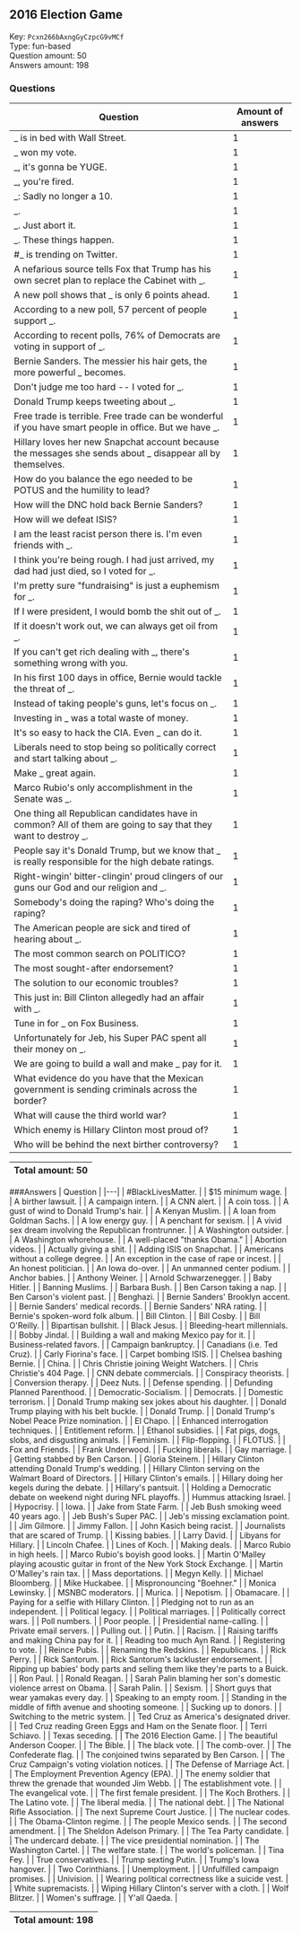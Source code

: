 ## 2016 Election Game
Key: `Pcxn266bAxngGyCzpcG9vMCf`  
Type: fun-based  
Question amount: 50  
Answers amount: 198
### Questions
| Question | Amount of answers |
|---|---|
| _ is in bed with Wall Street. | 1 |
| _ won my vote. | 1 |
| _, it's gonna be YUGE. | 1 |
| _, you're fired. | 1 |
| _: Sadly no longer a 10. | 1 |
| _. | 1 |
| _. Just abort it. | 1 |
| _. These things happen. | 1 |
| #_ is trending on Twitter. | 1 |
| A nefarious source tells Fox that Trump has his own secret plan to replace the Cabinet with _. | 1 |
| A new poll shows that _ is only 6 points ahead. | 1 |
| According to a new poll, 57 percent of people support _. | 1 |
| According to recent polls, 76% of Democrats are voting in support of _. | 1 |
| Bernie Sanders. The messier his hair gets, the more powerful _ becomes. | 1 |
| Don't judge me too hard -- I voted for _. | 1 |
| Donald Trump keeps tweeting about _. | 1 |
| Free trade is terrible. Free trade can be wonderful if you have smart people in office. But we have _. | 1 |
| Hillary loves her new Snapchat account because the messages she sends about _ disappear all by themselves. | 1 |
| How do you balance the ego needed to be POTUS and the humility to lead? | 1 |
| How will the DNC hold back Bernie Sanders? | 1 |
| How will we defeat ISIS? | 1 |
| I am the least racist person there is. I'm even friends with _. | 1 |
| I think you're being rough. I had just arrived, my dad had just died, so I voted for _. | 1 |
| I'm pretty sure "fundraising" is just a euphemism for _. | 1 |
| If I were president, I would bomb the shit out of _. | 1 |
| If it doesn't work out, we can always get oil from _. | 1 |
| If you can't get rich dealing with _, there's something wrong with you. | 1 |
| In his first 100 days in office, Bernie would tackle the threat of _. | 1 |
| Instead of taking people's guns, let's focus on _. | 1 |
| Investing in _ was a total waste of money. | 1 |
| It's so easy to hack the CIA. Even _ can do it. | 1 |
| Liberals need to stop being so politically correct and start talking about _. | 1 |
| Make _ great again. | 1 |
| Marco Rubio's only accomplishment in the Senate was _. | 1 |
| One thing all Republican candidates have in common? All of them are going to say that they want to destroy _. | 1 |
| People say it's Donald Trump, but we know that _ is really responsible for the high debate ratings. | 1 |
| Right-wingin' bitter-clingin' proud clingers of our guns our God and our religion and _. | 1 |
| Somebody's doing the raping? Who's doing the raping? | 1 |
| The American people are sick and tired of hearing about _. | 1 |
| The most common search on POLITICO? | 1 |
| The most sought-after endorsement? | 1 |
| The solution to our economic troubles? | 1 |
| This just in: Bill Clinton allegedly had an affair with _. | 1 |
| Tune in for _ on Fox Business. | 1 |
| Unfortunately for Jeb, his Super PAC spent all their money on _. | 1 |
| We are going to build a wall and make _ pay for it. | 1 |
| What evidence do you have that the Mexican government is sending criminals across the border? | 1 |
| What will cause the third world war? | 1 |
| Which enemy is Hillary Clinton most proud of? | 1 |
| Who will be behind the next birther controversy? | 1 |

|Total amount: 50|
|---|
###Answers
| Question |
|---|
| #BlackLivesMatter. |
| $15 minimum wage. |
| A birther lawsuit. |
| A campaign intern. |
| A CNN alert. |
| A coin toss. |
| A gust of wind to Donald Trump's hair. |
| A Kenyan Muslim. |
| A loan from Goldman Sachs. |
| A low energy guy. |
| A penchant for sexism. |
| A vivid sex dream involving the Republican frontrunner. |
| A Washington outsider. |
| A Washington whorehouse. |
| A well-placed "thanks Obama." |
| Abortion videos. |
| Actually giving a shit. |
| Adding ISIS on Snapchat. |
| Americans without a college degree. |
| An exception in the case of rape or incest. |
| An honest politician. |
| An Iowa do-over. |
| An unmanned center podium. |
| Anchor babies. |
| Anthony Weiner. |
| Arnold Schwarzenegger. |
| Baby Hitler. |
| Banning Muslims. |
| Barbara Bush. |
| Ben Carson taking a nap. |
| Ben Carson's violent past. |
| Benghazi. |
| Bernie Sanders' Brooklyn accent. |
| Bernie Sanders' medical records. |
| Bernie Sanders' NRA rating. |
| Bernie's spoken-word folk album. |
| Bill Clinton. |
| Bill Cosby. |
| Bill O'Reilly. |
| Bipartisan bullshit. |
| Black Jesus. |
| Bleeding-heart millennials. |
| Bobby Jindal. |
| Building a wall and making Mexico pay for it. |
| Business-related favors. |
| Campaign bankruptcy. |
| Canadians (i.e. Ted Cruz). |
| Carly Fiorina's face. |
| Carpet bombing ISIS. |
| Chelsea bashing Bernie. |
| China. |
| Chris Christie joining Weight Watchers. |
| Chris Christie's 404 Page. |
| CNN debate commercials. |
| Conspiracy theorists. |
| Conversion therapy. |
| Deez Nuts. |
| Defense spending. |
| Defunding Planned Parenthood. |
| Democratic-Socialism. |
| Democrats. |
| Domestic terrorism. |
| Donald Trump making sex jokes about his daughter. |
| Donald Trump playing with his belt buckle. |
| Donald Trump. |
| Donald Trump's Nobel Peace Prize nomination. |
| El Chapo. |
| Enhanced interrogation techniques. |
| Entitlement reform. |
| Ethanol subsidies. |
| Fat pigs, dogs, slobs, and disgusting animals. |
| Feminism. |
| Flip-flopping. |
| FLOTUS. |
| Fox and Friends. |
| Frank Underwood. |
| Fucking liberals. |
| Gay marriage. |
| Getting stabbed by Ben Carson. |
| Gloria Steinem. |
| Hillary Clinton attending Donald Trump's wedding. |
| Hillary Clinton serving on the Walmart Board of Directors. |
| Hillary Clinton's emails. |
| Hillary doing her kegels during the debate. |
| Hillary's pantsuit. |
| Holding a Democratic debate on weekend night during NFL playoffs. |
| Hummus attacking Israel. |
| Hypocrisy. |
| Iowa. |
| Jake from State Farm. |
| Jeb Bush smoking weed 40 years ago. |
| Jeb Bush's Super PAC. |
| Jeb's missing exclamation point. |
| Jim Gilmore. |
| Jimmy Fallon. |
| John Kasich being racist. |
| Journalists that are scared of Trump. |
| Kissing babies. |
| Larry David. |
| Libyans for Hillary. |
| Lincoln Chafee. |
| Lines of Koch. |
| Making deals. |
| Marco Rubio in high heels. |
| Marco Rubio's boyish good looks. |
| Martin O'Malley playing acoustic guitar in front of the New York Stock Exchange. |
| Martin O'Malley's rain tax. |
| Mass deportations. |
| Megyn Kelly. |
| Michael Bloomberg. |
| Mike Huckabee. |
| Mispronouncing "Boehner." |
| Monica Lewinsky. |
| MSNBC moderators. |
| Murica. |
| Nepotism. |
| Obamacare. |
| Paying for a selfie with Hillary Clinton. |
| Pledging not to run as an independent. |
| Political legacy. |
| Political marriages. |
| Politically correct wars. |
| Poll numbers. |
| Poor people. |
| Presidential name-calling. |
| Private email servers. |
| Pulling out. |
| Putin. |
| Racism. |
| Raising tariffs and making China pay for it. |
| Reading too much Ayn Rand. |
| Registering to vote. |
| Reince Pubis. |
| Renaming the Redskins. |
| Republicans. |
| Rick Perry. |
| Rick Santorum. |
| Rick Santorum's lackluster endorsement. |
| Ripping up babies' body parts and selling them like they're parts to a Buick. |
| Ron Paul. |
| Ronald Reagan. |
| Sarah Palin blaming her son's domestic violence arrest on Obama. |
| Sarah Palin. |
| Sexism. |
| Short guys that wear yamakas every day. |
| Speaking to an empty room. |
| Standing in the middle of fifth avenue and shooting someone. |
| Sucking up to donors. |
| Switching to the metric system. |
| Ted Cruz as America's designated driver. |
| Ted Cruz reading Green Eggs and Ham on the Senate floor. |
| Terri Schiavo. |
| Texas seceding. |
| The 2016 Election Game. |
| The beautiful Anderson Cooper. |
| The Bible. |
| The black vote. |
| The comb-over. |
| The Confederate flag. |
| The conjoined twins separated by Ben Carson. |
| The Cruz Campaign's voting violation notices. |
| The Defense of Marriage Act. |
| The Employment Prevention Agency (EPA). |
| The enemy soldier that threw the grenade that wounded Jim Webb. |
| The establishment vote. |
| The evangelical vote. |
| The first female president. |
| The Koch Brothers. |
| The Latino vote. |
| The liberal media. |
| The national debt. |
| The National Rifle Association. |
| The next Supreme Court Justice. |
| The nuclear codes. |
| The Obama-Clinton regime. |
| The people Mexico sends. |
| The second amendment. |
| The Sheldon Adelson Primary. |
| The Tea Party candidate. |
| The undercard debate. |
| The vice presidential nomination. |
| The Washington Cartel. |
| The welfare state. |
| The world's policeman. |
| Tina Fey. |
| True conservatives. |
| Trump sexting Putin. |
| Trump's Iowa hangover. |
| Two Corinthians. |
| Unemployment. |
| Unfulfilled campaign promises. |
| Univision. |
| Wearing political correctness like a suicide vest. |
| White supremacists. |
| Wiping Hillary Clinton's server with a cloth. |
| Wolf Blitzer. |
| Women's suffrage. |
| Y'all Qaeda. |

|Total amount: 198|
|---|